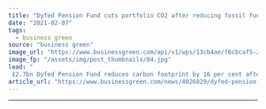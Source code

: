 ```yaml
---
title: "Dyfed Pension Fund cuts portfolio CO2 after reducing fossil fuel exposure"
date: "2021-02-07"
tags: 
  - business green
source: "business green"
image_url: "https://www.businessgreen.com/api/v1/wps/13cb4ae/f6cbcaf5-22df-4208-9e4e-7f0acd4a66df/2/green-investment-iStock-1194029906-185x114.jpg"
image_fp: "/assets/img/post_thumbnails/84.jpg"
lead: "
 £2.7bn Dyfed Pension Fund reduces carbon footprint by 16 per cent after moving to screen out fossil fuel and thermal coal exposure in portfolio ..."
article_url: "https://www.businessgreen.com/news/4026829/dyfed-pension-fund-cuts-portfolio-co2-reducing-fossil-fuel-exposure"
---
```


---
